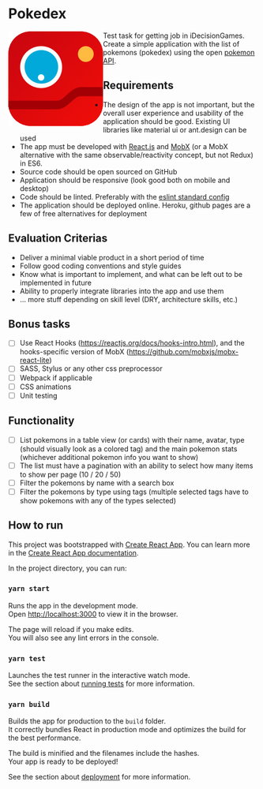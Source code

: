 # Pokedex
Test task for getting job in iDecisionGames.
<img src="./public/pokelogo192.png" align="left">
Create a simple application with the list of pokemons (pokedex) using the open [pokemon API](http://pokeapi.co).

## Requirements
* The design of the app is not important, but the overall user experience and usability of the application should be good. Existing UI libraries like material ui or ant.design can be used
* The app must be developed with [React.js](https://reactjs.org/) and [MobX](https://github.com/mobxjs/mobx) (or a MobX alternative with the same observable/reactivity concept, but not Redux) in ES6.
* Source code should be open sourced on GitHub
* Application should be responsive (look good both on mobile and desktop)
* Code should be linted. Preferably with the [eslint standard config](https://github.com/feross/eslint-config-standard)
* The application should be deployed online. Heroku, github pages are a few of free alternatives for deployment

## Evaluation Criterias
* Deliver a minimal viable product in a short period of time
* Follow good coding conventions and style guides
* Know what is important to implement, and what can be left out to be implemented in future
* Ability to properly integrate libraries into the app and use them
* … more stuff depending on skill level (DRY, architecture skills, etc.)

## Bonus tasks
- [ ] Use React Hooks (https://reactjs.org/docs/hooks-intro.html), and the hooks-specific version of MobX (https://github.com/mobxjs/mobx-react-lite)
- [ ] SASS, Stylus or any other css preprocessor
- [ ] Webpack if applicable
- [ ] CSS animations
- [ ] Unit testing

## Functionality
- [ ] List pokemons in a table view (or cards) with their name, avatar, type (should visually look as a colored tag) and the main pokemon stats (whichever additional pokemon info you want to show)
- [ ] The list must have a pagination with an ability to select how many items to show per page (10 / 20 / 50)
- [ ] Filter the pokemons by name with a search box
- [ ] Filter the pokemons by type using tags (multiple selected tags have to show pokemons with any of the types selected)

## How to run
This project was bootstrapped with [Create React App](https://github.com/facebook/create-react-app).
You can learn more in the [Create React App documentation](https://facebook.github.io/create-react-app/docs/getting-started).

In the project directory, you can run:

### `yarn start`

Runs the app in the development mode.<br />
Open [http://localhost:3000](http://localhost:3000) to view it in the browser.

The page will reload if you make edits.<br />
You will also see any lint errors in the console.

### `yarn test`

Launches the test runner in the interactive watch mode.<br />
See the section about [running tests](https://facebook.github.io/create-react-app/docs/running-tests) for more information.

### `yarn build`

Builds the app for production to the `build` folder.<br />
It correctly bundles React in production mode and optimizes the build for the best performance.

The build is minified and the filenames include the hashes.<br />
Your app is ready to be deployed!

See the section about [deployment](https://facebook.github.io/create-react-app/docs/deployment) for more information.